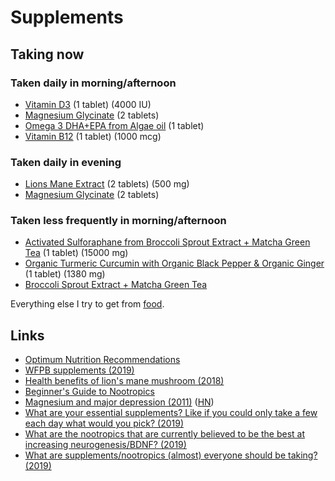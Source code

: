 # Supplements

## Taking now

### Taken daily in morning/afternoon

- [Vitamin D3](https://www.amazon.co.uk/gp/product/B00X0ZCE2O) (1 tablet) (4000 IU)
- [Magnesium Glycinate](https://www.amazon.co.uk/gp/product/B00ENF72TA) (2 tablets)
- [Omega 3 DHA+EPA from Algae oil](https://www.amazon.co.uk/gp/product/B015QB57FU) (1 tablet)
- [Vitamin B12](https://www.amazon.co.uk/gp/product/B01N5RGV8U) (1 tablet) (1000 mcg)

### Taken daily in evening

- [Lions Mane Extract](https://shop.realmushrooms.com/products/organic-lions-mane-extract-capsules) (2 tablets) (500 mg)
- [Magnesium Glycinate](https://www.amazon.co.uk/gp/product/B00ENF72TA) (2 tablets)

### Taken less frequently in morning/afternoon

- [Activated Sulforaphane from Broccoli Sprout Extract + Matcha Green Tea](https://www.amazon.co.uk/gp/product/B00JGX9Q8E) (1 tablet) (15000 mg)
- [Organic Turmeric Curcumin with Organic Black Pepper & Organic Ginger](https://www.amazon.co.uk/Organic-Turmeric-Curcumin-Capsules-Certified/dp/B0772QQX76) (1 tablet) (1380 mg)
- [Broccoli Sprout Extract + Matcha Green Tea](https://www.amazon.co.uk/Broccoli-Activated-Sulforaphane-Equivalent-Antioxidant/dp/B00JGX9Q8E/)

Everything else I try to get from [food](foods.md).

## Links

- [Optimum Nutrition Recommendations](https://nutritionfacts.org/2011/09/12/dr-gregers-2011-optimum-nutrition-recommendations/)
- [WFPB supplements (2019)](https://www.reddit.com/r/PlantBasedDiet/comments/ac6w9v/vitamins/)
- [Health benefits of lion's mane mushroom (2018)](https://www.youtube.com/watch?v=p02umCRoFas)
- [Beginner's Guide to Nootropics](https://www.reddit.com/r/Nootropics/wiki/beginners)
- [Magnesium and major depression (2011)](https://www.ncbi.nlm.nih.gov/books/NBK507265/) ([HN](https://news.ycombinator.com/item?id=20181855))
- [What are your essential supplements? Like if you could only take a few each day what would you pick? (2019)](https://www.reddit.com/r/Supplements/comments/bwhhro/what_are_your_essential_supplements_like_if_you/)
- [What are the nootropics that are currently believed to be the best at increasing neurogenesis/BDNF? (2019)](https://www.reddit.com/r/Nootropics/comments/c2kec5/what_are_the_nootropics_that_are_currently/)
- [What are supplements/nootropics (almost) everyone should be taking? (2019)](https://www.reddit.com/r/Nootropics/comments/cskqi5/what_are_supplementsnootropics_almost_everyone/)
